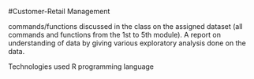 #Customer-Retail Management

commands/functions discussed in the class on the assigned dataset (all commands and functions from the 1st to 5th module).
A report on understanding of data by giving various exploratory analysis done on the data.

Technologies used
R programming language


